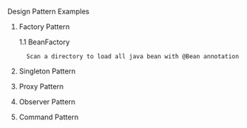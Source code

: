 Design Pattern Examples
1. Factory Pattern
      
      1.1 BeanFactory
         
         Scan a directory to load all java bean with @Bean annotation
2. Singleton Pattern
3. Proxy Pattern
4. Observer Pattern
5. Command Pattern
